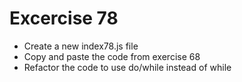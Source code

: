 # Excercise 78

* Create a new index78.js file
* Copy and paste the code from exercise 68
* Refactor the code to use do/while instead of while